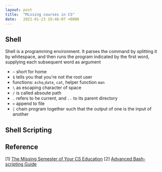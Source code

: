 ```yaml
---
layout: post
title:  "Missing courses in CS"
date:   2021-01-23 19:46:07 +0800
---
```

## Shell

Shell is a programming environment. It parses the command by splitting it by whitespace, and then runs the program indicated by the first word, supplying each subsequent word as argument

- `~` short for home
- `$` tells you that you're not the root user 
- functions: `echo`,`date`, `cat`,  helper function `man`
- `\` as escaping character of space
- `/` is called absoute path
- `.` refers to he current, and `..` to its parent directory
- `>` append to file
- `|` chain program together such that the output of one is the input of another

## Shell Scripting


## Reference

[1] [The Missing Semester of Your CS Education](https://missing.csail.mit.edu/)
[2] [Advanced Bash-scripting Guide](https://tldp.org/LDP/abs/html/special-chars.html)